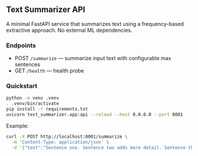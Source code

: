 ## Text Summarizer API

A minimal FastAPI service that summarizes text using a frequency-based extractive approach. No external ML dependencies.

### Endpoints
- POST `/summarize` — summarize input text with configurable max sentences
- GET `/health` — health probe

### Quickstart
```bash
python -m venv .venv
. .venv/bin/activate
pip install -r requirements.txt
uvicorn text_summarizer.app:api --reload --host 0.0.0.0 --port 8001
```

Example:
```bash
curl -X POST http://localhost:8001/summarize \
  -H 'Content-Type: application/json' \
  -d '{"text":"Sentence one. Sentence two adds more detail. Sentence three is less important.", "max_sentences": 2}'
```
